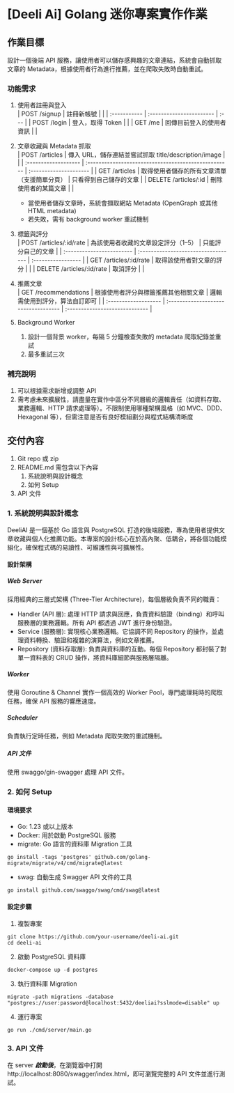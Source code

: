 # [Deeli Ai] Golang 迷你專案實作作業   

## 作業目標   
設計一個後端 API 服務，讓使用者可以儲存感興趣的文章連結，系統會自動抓取文章的 Metadata，根據使用者行為進行推薦，並在爬取失敗時自動重試。   
   
### 功能需求   
1. 使用者註冊與登入   
    | POST /signup | 註冊新帳號               |      |
    | :----------- | :----------------------- | :--- |
    | POST /login  | 登入，取得 Token         |      |
    | GET /me      | 回傳目前登入的使用者資訊 |      |

2. 文章收藏與 Metadata 抓取   
    | POST /articles       | 傳入 URL，儲存連結並嘗試抓取 title/description/image |                        |
    | :------------------- | :--------------------------------------------------- | :--------------------- |
    | GET /articles        | 取得使用者儲存的所有文章清單（支援簡單分頁）         | 只看得到自己儲存的文章 |
    | DELETE /articles/:id | 刪除使用者的某篇文章                                 |                        |

    - 當使用者儲存文章時，系統會擷取網站 Metadata (OpenGraph 或其他 HTML metadata)   
    - 若失敗，需有 background worker 重試機制   
3. 標籤與評分   
    | POST /articles/:id/rate   | 為該使用者收藏的文章設定評分（1–5） | 只能評分自己的文章 |
    | :------------------------ | :---------------------------------- | :----------------- |
    | GET /articles/:id/rate    | 取得該使用者對文章的評分            |                    |
    | DELETE /articles/:id/rate | 取消評分                            |                    |

4. 推薦文章   
    | GET /recommendations | 根據使用者評分與標籤推薦其他相關文章 | 邏輯需使用到評分，算法自訂即可 |
    | :------------------- | :----------------------------------- | :----------------------------- |

5. Background Worker   
    1. 設計一個背景 worker，每隔 5 分鐘檢查失敗的 metadata 爬取紀錄並重試   
    2. 最多重試三次   
   
   
### 補充說明   
1. 可以根據需求新增或調整 API   
2. 需考慮未來擴展性，請盡量在實作中區分不同層級的邏輯責任（如資料存取、業務邏輯、HTTP 請求處理等）。不限制使用哪種架構風格（如 MVC、DDD、Hexagonal 等），但需注意是否有良好模組劃分與程式結構清晰度   
   
   
## 交付內容   
1. Git repo 或 zip   
2. README.md 需包含以下內容   
    1. 系統說明與設計概念   
    2. 如何 Setup   
3. API 文件


### 1. 系統說明與設計概念
DeeliAI 是一個基於 Go 語言與 PostgreSQL 打造的後端服務，專為使用者提供文章收藏與個人化推薦功能。本專案的設計核心在於高內聚、低耦合，將各個功能模組化，確保程式碼的易讀性、可維護性與可擴展性。

#### 設計架構
##### Web Server 
採用經典的三層式架構 (Three-Tier Architecture)，每個層級負責不同的職責：
- Handler (API 層): 處理 HTTP 請求與回應，負責資料驗證（binding）和呼叫服務層的業務邏輯。所有 API 都透過 JWT 進行身份驗證。
- Service (服務層): 實現核心業務邏輯。它協調不同 Repository 的操作，並處理資料轉換、驗證和複雜的演算法，例如文章推薦。
- Repository (資料存取層): 負責與資料庫的互動。每個 Repository 都封裝了對單一資料表的 CRUD 操作，將資料庫細節與服務層隔離。

##### Worker
使用 Goroutine & Channel 實作一個高效的 Worker Pool，專門處理耗時的爬取任務，確保 API 服務的響應速度。

##### Scheduler 
負責執行定時任務，例如 Metadata 爬取失敗的重試機制。

##### API 文件
使用 swaggo/gin-swagger 處理 API 文件。


### 2. 如何 Setup
#### 環境要求
- Go: 1.23 或以上版本
- Docker: 用於啟動 PostgreSQL 服務
- migrate: Go 語言的資料庫 Migration 工具
```
go install -tags 'postgres' github.com/golang-migrate/migrate/v4/cmd/migrate@latest
```
- swag: 自動生成 Swagger API 文件的工具
```
go install github.com/swaggo/swag/cmd/swag@latest
```

#### 設定步驟
1. 複製專案
```
git clone https://github.com/your-username/deeli-ai.git
cd deeli-ai
```

2. 啟動 PostgreSQL 資料庫
```
docker-compose up -d postgres
```

3. 執行資料庫 Migration
```
migrate -path migrations -database "postgres://user:password@localhost:5432/deeliai?sslmode=disable" up
```

4. 運行專案
```
go run ./cmd/server/main.go
```

### 3. API 文件
在 server ***啟動後***，在瀏覽器中打開 http://localhost:8080/swagger/index.html，即可瀏覽完整的 API 文件並進行測試。
   